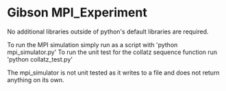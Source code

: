 # Gibson MPI_Experiment

No additional libraries outside of python's default libraries are required.

To run the MPI simulation simply run as a script with 'python mpi_simulator.py'
To run the unit test for the collatz sequence function run 'python collatz_test.py'

The mpi_simulator is not unit tested as it writes to a file and does not return anything on its own.